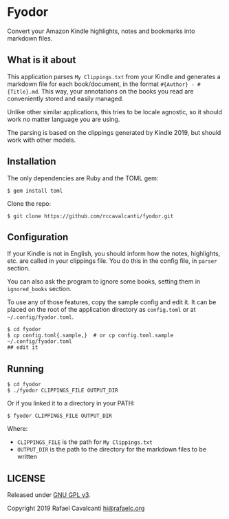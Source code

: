 # Fyodor

Convert your Amazon Kindle highlights, notes and bookmarks into markdown files.


## What is it about
This application parses `My Clippings.txt` from your Kindle and generates a markdown file for each book/document, in the format `#{Author} - #{Title}.md`. This way, your annotations on the books you read are conveniently stored and easily managed.

Unlike other similar applications, this tries to be locale agnostic, so it should work no matter language you are using.

The parsing is based on the clippings generated by Kindle 2019, but should work with other models.


## Installation

The only dependencies are Ruby and the TOML gem:

```
$ gem install toml
```

Clone the repo:

```
$ git clone https://github.com/rccavalcanti/fyodor.git
```


## Configuration

If your Kindle is not in English, you should inform how the notes, highlights, etc. are called in your clippings file. You do this in the config file, in `parser` section.

You can also ask the program to ignore some books, setting them in `ignored_books` section.

To use any of those features, copy the sample config and edit it. It can be placed on the root of the application directory as `config.toml` or at `~/.config/fyodor.toml`.

```
$ cd fyodor
$ cp config.toml{.sample,}  # or cp config.toml.sample ~/.config/fyodor.toml
## edit it
```


## Running

```
$ cd fyodor
$ ./fyodor CLIPPINGS_FILE OUTPUT_DIR
```

Or if you linked it to a directory in your PATH:
```
$ fyodor CLIPPINGS_FILE OUTPUT_DIR
```

Where:
* `CLIPPINGS_FILE` is the path for `My Clippings.txt`
* `OUTPUT_DIR` is the path to the directory for the markdown files to be written


## LICENSE

Released under [GNU GPL v3](LICENSE).

Copyright 2019 Rafael Cavalcanti <hi@rafaelc.org>
